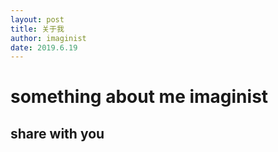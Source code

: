 ```yaml
---
layout: post
title: 关于我
author: imaginist
date: 2019.6.19
---
```


# something about me imaginist
## share with you